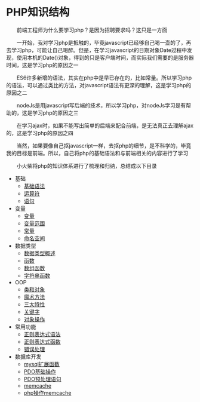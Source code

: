 # PHP知识结构

　　前端工程师为什么要学习php？是因为招聘要求吗？这只是一方面

　　一开始，我对学习php是抵触的，毕竟javascript已经够自己喝一壶的了，再去学习php，可能让自己喝醉。但是，在学习javascript的日期对象Date过程中发现，使用本机的Date()对象，得到的只是客户端时间，而实际我们需要的是服务器时间，这是学习php的原因之一

　　ES6许多新增的语法，其实在php中是早已存在的，比如常量。所以学习php的语法，可以通过类比的方法，对javascript语法有更深的理解，这是学习php的原因之二

　　nodeJs是用javascript写后端的技术，所以学习php，对nodeJs学习是有帮助的，这是学习php的原因之三 

　　在学习ajax时，如果不能写出简单的后端来配合前端，是无法真正去理解ajax的，这是学习php的原因之四

　　当然，如果要像自己抠javascript一样，去抠php的细节，是不科学的，毕竟我的目标是前端。所以，自己将php的基础语法和与前端相关的内容进行了学习

　　小火柴将php的知识体系进行了梳理和归纳，总结成以下目录

  * 基础
      * [基础语法](BE/php/base/base.md)
      * [运算符](BE/php/base/operator.md)
      * [语句](BE/php/base/statement.md)
  * 变量
      * [变量](BE/php/base/variable.md) 
      * [变量范围](BE/php/base/variableRange.md) 
      * [常量](BE/php/base/const.md) 
      * [命名空间](BE/php/base/namespace.md) 
  * 数据类型
      * [数据类型概述](BE/php/types/typesOverview.md)
      * [函数](BE/php/types/function.md) 
      * [数组函数](BE/php/types/arrayFunction.md) 
      * [字符串函数](BE/php/types/stringFunction.md) 
  * OOP
      * [类和对象](BE/php/oop/classAndObj.md)
      * [魔术方法](BE/php/oop/magicMethod.md)
      * [三大特性](BE/php/oop/property.md)
      * [关键字](BE/php/oop/keywords.md)
      * [对象操作](BmysqlSpreadFunctionE/php/oop/object.md)
  * 常用功能
      * [正则表达式语法](BE/php/common/regexp.md)
      * [正则表达式函数](BE/php/common/regexpFunction.md)
      * [错误处理](BE/php/common/error.md) 
  * 数据库开发
      * [mysql扩展函数](BE/php/mysql/mysqlSpreadFunction.md)
      * [PDO基础操作](BE/php/mysql/pdoBase.md)
      * [PDO预处理语句](BE/php/mysql/pdoPretreatment.md)
      * [memcache](BE/php/mysql/memcache.md)
      * [php操作memcache](BE/php/mysql/memcacheOperation.md) 
